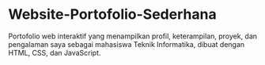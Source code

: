 # Website-Portofolio-Sederhana
Portofolio web interaktif yang menampilkan profil, keterampilan, proyek, dan pengalaman saya sebagai mahasiswa Teknik Informatika, dibuat dengan HTML, CSS, dan JavaScript.
